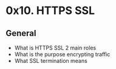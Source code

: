 # 0x10. HTTPS SSL

## General

- What is HTTPS SSL 2 main roles
- What is the purpose encrypting traffic
- What SSL termination means
